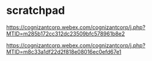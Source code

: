 # scratchpad

https://cognizantcorp.webex.com/cognizantcorp/j.php?MTID=m285b172cc312dc23509bfc578961b8e2 

https://cognizantcorp.webex.com/cognizantcorp/j.php?MTID=m8c33a1df22d2f818e08016ec0efd67e1 




